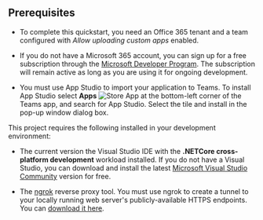 ## Prerequisites

- To complete this quickstart, you need an Office 365 tenant and a team configured with *Allow uploading custom apps* enabled.

- If you do not have a Microsoft 365 account, you can sign up for a free subscription through the [Microsoft Developer Program](https://developer.microsoft.com/en-us/microsoft-365/dev-program). The subscription will remain active as long as you are using it for ongoing development.

- You must use App Studio to import your application to Teams. To install App Studio select **Apps** ![Store App](~/assets/images/tab-images/storeApp.png) at the bottom-left corner of the Teams app, and search for App Studio. Select the tile and install in the pop-up window dialog box.

This project requires the following installed in your development environment:

- The current version the Visual Studio IDE with the **.NETCore cross-platform development** workload installed. If you do not have a Visual Studio, you can download and install the latest [Microsoft Visual Studio Community](https://visualstudio.microsoft.com/downloads) version for free.

- The [ngrok](https://ngrok.com) reverse proxy tool. You must use ngrok to create a tunnel to your locally running web server's publicly-available HTTPS endpoints. You can [download it here](https://ngrok.com/download).
